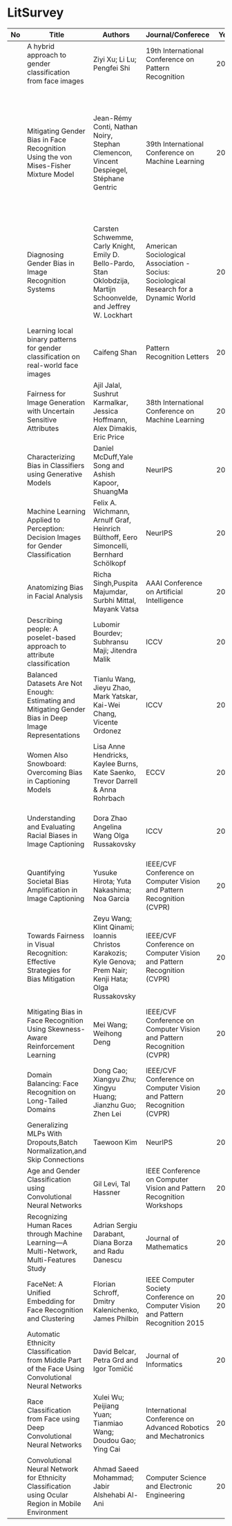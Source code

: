 # LitSurvey

| No | Title                                                                                                 | Authors                                                                                                              | Journal/Conferece                                                                     | Year       | Race/Gender                | Github                                                                          | Image/Video | Data Source                                                                                                                                                | Obs#                                                                                                                                                                                                                           | Hyperlink                                                                                                                                          |     |     |   |   |   |   |   |   |   |   |
|----|-------------------------------------------------------------------------------------------------------|----------------------------------------------------------------------------------------------------------------------|---------------------------------------------------------------------------------------|------------|----------------------------|---------------------------------------------------------------------------------|-------------|------------------------------------------------------------------------------------------------------------------------------------------------------------|--------------------------------------------------------------------------------------------------------------------------------------------------------------------------------------------------------------------------------|----------------------------------------------------------------------------------------------------------------------------------------------------|-----|-----|---|---|---|---|---|---|---|---|
|    | A hybrid approach to gender classification from face images                                           | Ziyi Xu; Li Lu; Pengfei Shi                                                                                          | 19th International Conference on Pattern Recognition                                  | 2008       | Gender                     |                                                                                 | Image       | https://www.nist.gov/itl/products-and-services/color-feret-database  https://www2.ece.ohio-state.edu/~aleix/ARdatabase.html                                | 14756 - subset of 12K, 1K for validation                                                                                                                                                                                       | https://ieeexplore.ieee.org/abstract/document/4761883                                                                                              |     |     |   |   |   |   |   |   |   |   |
|    | Mitigating Gender Bias in Face Recognition Using the von Mises-Fisher Mixture Model                   | Jean-Rémy Conti, Nathan Noiry, Stephan Clemencon, Vincent Despiegel, Stéphane Gentric                                | 39th International Conference on Machine Learning                                     | 2022       | Gender                     |                                                                                 | Image       | https://github.com/JDAI-CV/FaceX-Zoo/blob/main/training_mode/README.md (MS1MV3 fo rArcFace,MS-Celeb-1M-v1c-r for the models with Mobile Face Net backbone) | 3.28M images of 73k identities for the pretraining of AdaCos, CosFace and CurricularFace with a MobileFaceNet backbone and 5.1M images with 93k identities for the training of ArcFace, also used to train  the Ethical Module | https://proceedings.mlr.press/v162/conti22a.html                                                                                                   |     |     |   |   |   |   |   |   |   |   |
|    | Diagnosing Gender Bias in Image Recognition Systems                                                   | Carsten Schwemme, Carly Knight, Emily D. Bello-Pardo, Stan Oklobdzija, Martijn Schoonvelde, and Jeffrey W. Lockhart  | American Sociological Association - Socius: Sociological Research for a Dynamic World | 2020       | Gender                     | https://dataverse.harvard.edu/dataset.xhtml?persistentId=doi:10.7910/DVN/2CEYWV | Image       | https://dataverse.harvard.edu/dataset.xhtml?persistentId=doi:10.7910/DVN/2CEYWV                                                                            | two data sets containing images associated with members of the 115th U.S. Congress: a data set of official headshots and a set of images tweeted by these members (9250 images)                                                | https://journals.sagepub.com/doi/full/10.1177/2378023120967171#bibr68-2378023120967171                                                             |     |     |   |   |   |   |   |   |   |   |
|    | Learning local binary patterns for gender classification on real-world face images                    | Caifeng Shan                                                                                                         | Pattern Recognition Letters                                                           | 2011       | Gender                     |                                                                                 | Image       | LFW database - http://vis-www.cs.umass.edu/lfw/                                                                                                            | 7443 images                                                                                                                                                                                                                    | https://www.sciencedirect.com/science/article/pii/S0167865511001607                                                                                |     |     |   |   |   |   |   |   |   |   |
|    | Fairness for Image Generation with Uncertain Sensitive Attributes                                     | Ajil Jalal, Sushrut Karmalkar, Jessica Hoffmann, Alex Dimakis, Eric Price                                            | 38th International Conference on Machine Learning                                     | 2021       | Race (any protected group) | https://github.com/ajiljalal/ code-cs-fairness                                  | Image       |  MNIST(LeCun, 1998),FlickrFaces-HQ (Karrasetal.,2019) and AFHQ cat & dog (Choietal.,2020b) datasets                                                        |                                                                                                                                                                                                                                | https://proceedings.mlr.press/v139/jalal21b.html                                                                                                   |     |     |   |   |   |   |   |   |   |   |
|    | Characterizing Bias in Classifiers using Generative Models                                            | Daniel McDuff,Yale Song and Ashish Kapoor, ShuangMa                                                                  | NeurIPS                                                                               | 2019       | Race, Gender               | https://github.com/danmcduff/characterizingBias                                 | Image       | MS-CELEB-1M - https://github.com/JDAI-CV/FaceX-Zoo/blob/main/training_mode/README.md                                                                       | 20k images                                                                                                                                                                                                                     | https://proceedings.neurips.cc/paper_files/paper/2019/file/7f018eb7b301a66658931cb8a93fd6e8-Paper.pdf                                              |     |     |   |   |   |   |   |   |   |   |
|    | Machine Learning Applied to Perception: Decision Images for Gender Classification                     | Felix A. Wichmann, Arnulf Graf, Heinrich Bülthoff, Eero Simoncelli, Bernhard Schölkopf                               | NeurIPS                                                                               | 2004       | Gender                     |                                                                                 | Image       | http://faces.kyb.tuebingen.mpg.de                                                                                                                          | 200 images                                                                                                                                                                                                                     | https://papers.nips.cc/paper_files/paper/2004/hash/1b113258af3968aaf3969ca67e744ff8-Abstract.html                                                  |     |     |   |   |   |   |   |   |   |   |
|    | Anatomizing Bias in Facial Analysis                                                                   | Richa Singh,Puspita Majumdar, Surbhi Mittal, Mayank Vatsa                                                            | AAAI Conference on Artificial Intelligence                                            | 2022       | Gender, Race               |                                                                                 | Image       | ref - table 1                                                                                                                                              | ref - table 1                                                                                                                                                                                                                  | https://ojs.aaai.org/index.php/AAAI/article/view/21500                                                                                             |     |     |   |   |   |   |   |   |   |   |
|    | Describing people: A poselet-based approach to attribute classification                               | Lubomir Bourdev; Subhransu Maji; Jitendra Malik                                                                      | ICCV                                                                                  | 2011       |                            |                                                                                 | Image       | H3D dataset - https://usa.honda-ri.com/h3d Pascal Voc 2010 dataset -  http://www. pascalnetwork. org/challenges/VOC/voc2010/workshop/index.html            | 8035  images                                                                                                                                                                                                                   | https://ieeexplore.ieee.org/abstract/document/6126413                                                                                              |     |     |   |   |   |   |   |   |   |   |
|    | Balanced Datasets Are Not Enough: Estimating and Mitigating Gender Bias in Deep Image Representations | Tianlu Wang, Jieyu Zhao, Mark Yatskar, Kai-Wei Chang, Vicente Ordonez                                                | ICCV                                                                                  | 2019       | Gender                     |                                                                                 | Image       | COCO and imSitu                                                                                                                                            | 22826,5367,5473 and 24301,7730,7669 images in the training, validation and testing set for COCO and imSitu respectively                                                                                                        | https://openaccess.thecvf.com/content_ICCV_2019/papers/Wang_Balanced_Datasets_Are_Not_Enough_Estimating_and_Mitigating_Gender_Bias_ICCV_2019_paper |     |     |   |   |   |   |   |   |   |   |
|    | Women Also Snowboard: Overcoming Bias in Captioning Models                                            | Lisa Anne Hendricks, Kaylee Burns, Kate Saenko, Trevor Darrell & Anna Rohrbach                                       | ECCV                                                                                  | 2018       | Gender                     |                                                                                 | Image       | MSCOCO Bias and MSCOCO-Balanced                                                                                                                            | 1000 images for training                                                                                                                                                                                                       | https://openaccess.thecvf.com/content_ECCV_2018/papers/Lisa_Anne_Hendricks_Women_also_Snowboard_ECCV_2018_paper                                    |     |     |   |   |   |   |   |   |   |   |
|    | Understanding and Evaluating Racial Biases in Image Captioning                                        | Dora Zhao   Angelina Wang   Olga Russakovsky                                                                         | ICCV                                                                                  | 2021       | Gender, Race               | https://princetonvisualai.github.io/imagecaptioning-bias/                       | Image       | COCO 2014                                                                                                                                                  | 15762 images and 28315 person instances, 10780 labelled images, 876 images used for evaluation                                                                                                                                 | https://openaccess.thecvf.com/content/ICCV2021/papers/Zhao_Understanding_and_Evaluating_Racial_Biases_in_Image_Captioning_ICCV_2021_paper          |     |     |   |   |   |   |   |   |   |   |
|    | Quantifying Societal Bias Amplification in Image Captioning                                           | Yusuke Hirota; Yuta Nakashima; Noa Garcia                                                                            | IEEE/CVF Conference on Computer Vision and Pattern Recognition (CVPR)                 | 2022       | Gender, Race               |                                                                                 | Image       | MSCOCO captions dataset                                                                                                                                    | 5,966 for training and 662 for test in gender, and 1, 972 for training and 220 for test in race                                                                                                                                | https://ieeexplore.ieee.org/document/9880317                                                                                                       |     |     |   |   |   |   |   |   |   |   |
|    | Towards Fairness in Visual Recognition: Effective Strategies for Bias Mitigation                      | Zeyu Wang; Klint Qinami; Ioannis Christos Karakozis; Kyle Genova; Prem Nair; Kenji Hata; Olga Russakovsky            | IEEE/CVF Conference on Computer Vision and Pattern Recognition (CVPR)                 | 2020       | Gender                     |                                                                                 | Image       | CIFAR-10 Skewed (CIFAR-10S)                                                                                                                                | 50k                                                                                                                                                                                                                            | https://ieeexplore.ieee.org/document/9156668                                                                                                       |     |     |   |   |   |   |   |   |   |   |
|    | Mitigating Bias in Face Recognition Using Skewness-Aware Reinforcement Learning                       | Mei Wang; Weihong Deng                                                                                               | IEEE/CVF Conference on Computer Vision and Pattern Recognition (CVPR)                 | 2020       | Gender                     |                                                                                 | Image       | BUPT-Globalface and BUPT-Balancedface datasets to train, RFW to measure performance                                                                        | 1.3M images from 28K celebrities and is approximately race-balanced with 7K identities per race                                                                                                                                | https://ieeexplore.ieee.org/document/9156925                                                                                                       |     |     |   |   |   |   |   |   |   |   |
|    | Domain Balancing: Face Recognition on Long-Tailed Domains                                             | Dong Cao; Xiangyu Zhu; Xingyu Huang; Jianzhu Guo; Zhen Lei                                                           | IEEE/CVF Conference on Computer Vision and Pattern Recognition (CVPR)                 | 2020       | Race                       |                                                                                 | Image       | CASIA-Webface and MS-Celeb-1M - MS1Mv2, RFW and AFW for tests                                                                                              | 6.3M training, ref-table 1                                                                                                                                                                                                     | https://ieeexplore.ieee.org/document/9157174                                                                                                       |     |     |   |   |   |   |   |   |   |   |
|    | Generalizing MLPs With Dropouts,Batch Normalization,and Skip Connections                              | Taewoon Kim                                                                                                          | NeurIPS                                                                               | 2021       | Gender                     | https://github.com/tae898/age-gender                                            | Image       | Adience - https://paperswithcode.com/dataset/adience                                                                                                       |                                                                                                                                                                                                                                | https://paperswithcode.com/paper/generalizing-mlps-with-dropouts-batch                                                                             |     |     |   |   |   |   |   |   |   |   |
|    | Age and Gender Classification using Convolutional Neural Networks                                     |  Gil Levi, Tal Hassner                                                                                               | IEEE Conference on Computer Vision and Pattern Recognition Workshops                  | 2015       | Gender                     | https://github.com/GilLevi/AgeGenderDeepLearning/tree/master                    | Image       | Adience - https://paperswithcode.com/dataset/adience                                                                                                       |                                                                                                                                                                                                                                | https://paperswithcode.com/paper/age-and-gender-classification-using                                                                               |     |     |   |   |   |   |   |   |   |   |
|    | Recognizing Human Races through Machine Learning—A Multi-Network, Multi-Features Study                | Adrian Sergiu Darabant, Diana Borza and Radu Danescu                                                                 | Journal of Mathematics                                                                | 2021       | Race                       |                                                                                 | Image       | https://www.cs.ubbcluj.ro/~dadi/FaceARG-database.html                                                                                                      |                                                                                                                                                                                                                                | https://www.mdpi.com/2227-7390/9/2/195                                                                                                             | 422 | 681 |   |   |   |   |   |   |   |   |
|    | FaceNet: A Unified Embedding for Face Recognition and Clustering                                      | Florian Schroff, Dmitry Kalenichenko, James Philbin                                                                  |  IEEE Computer Society Conference on Computer Vision and Pattern Recognition 2015     | 2015, 2021 | Race                       | https://github.com/wondonghyeon/face-classification                             | image,Video | http://mmlab.ie.cuhk.edu.hk/projects/CelebA.html                                                                                                           |                                                                                                                                                                                                                                | https://arxiv.org/abs/1503.03832                                                                                                                   | 238 | 390 |   |   |   |   |   |   |   |   |
|    | Automatic Ethnicity Classification from Middle Part of the Face Using Convolutional Neural Networks   | David Belcar, Petra Grd and Igor Tomičić                                                                             | Journal of Informatics                                                                | 2022       | Race                       |                                                                                 | Image       | UTK Face, FairFace                                                                                                                                         |                                                                                                                                                                                                                                | https://www.mdpi.com/2227-9709/9/1/18                                                                                                              | 228 | 366 |   |   |   |   |   |   |   |   |
|    | Race Classification from Face using Deep Convolutional Neural Networks                                | Xulei Wu; Peijiang Yuan; Tianmiao Wang; Doudou Gao; Ying Cai                                                         | International Conference on Advanced Robotics and Mechatronics                        | 2018       | Race                       |                                                                                 | Image       | FERET, LFW                                                                                                                                                 |                                                                                                                                                                                                                                | https://ieeexplore.ieee.org/abstract/document/8610704                                                                                              |     |     |   |   |   |   |   |   |   |   |
|    | Convolutional Neural Network for Ethnicity Classification using Ocular Region in Mobile Environment   | Ahmad Saeed Mohammad; Jabir Alshehabi Al-Ani                                                                         | Computer Science and Electronic Engineering                                           | 2018       | Race                       |                                                                                 | Image       | FERET                                                                                                                                                      |                                                                                                                                                                                                                                | https://ieeexplore.ieee.org/abstract/document/8674194                                                                                              |     |     |   |   |   |   |   |   |   |   |
